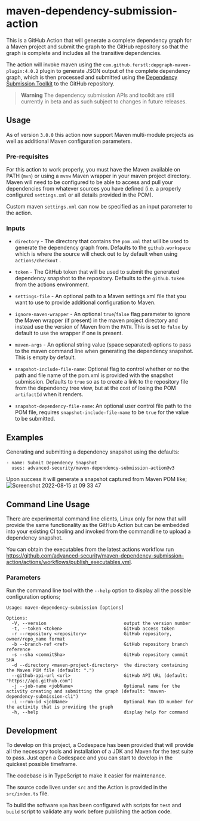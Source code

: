 # maven-dependency-submission-action

This is a GitHub Action that will generate a complete dependency graph for a Maven project and submit the graph to the GitHub repository so that the graph is complete and includes all the transitive dependencies.

The action will invoke maven using the `com.github.ferstl:depgraph-maven-plugin:4.0.2` plugin to generate JSON output of the complete dependency graph, which is then processed and submitted using the [Dependency Submission Toolkit](https://github.com/github/dependency-submission-toolkit) to the GitHub repository.

> **Warning** The dependency submission APIs and toolkit are still currently in beta and as such subject to changes in future releases.


## Usage

As of version `3.0.0` this action now support Maven multi-module projects as well as additional Maven configuration parameters.


### Pre-requisites
For this action to work properly, you must have the Maven available on PATH (`mvn`) or using a `mvnw` Maven wrapper in your maven project directory. Maven will need to be configured to be able to access and pull your dependencies from whatever sources you have defined (i.e. a properly configured `settings.xml` or all details provided in the POM).

Custom maven `settings.xml` can now be specified as an input parameter to the action.


### Inputs

* `directory` - The directory that contains the `pom.xml` that will be used to generate the dependency graph from. Defaults to the `github.workspace` which is where the source will check out to by default when using `actions/checkout` .

* `token` - The GitHub token that will be used to submit the generated dependency snapshot to the repository. Defaults to the `github.token` from the actions environment.

* `settings-file` - An optional path to a Maven settings.xml file that you want to use to provide additional configuration to Maven.

* `ignore-maven-wrapper` - An optional `true`/`false` flag parameter to ignore the Maven wrapper (if present) in the maven project directory and instead use the version of Maven from the `PATH`. This is set to `false` by default to use the wrapper if one is present.

* `maven-args` - An optional string value (space separated) options to pass to the maven command line when generating the dependency snapshot. This is empty by default.

* `snapshot-include-file-name`: Optional flag to control whether or no the path and file name of the pom.xml is provided with the snapshot submission. Defaults to `true` so as to create a link to the repository file from the dependency tree view, but at the cost of losing the POM `artifactId` when it renders.

* `snapshot-dependency-file-name`: An optional user control file path to the POM file, requires `snapshot-include-file-name` to be `true` for the value to be submitted.


## Examples

Generating and submitting a dependency snapshot using the defaults:

```
- name: Submit Dependency Snapshot
  uses: advanced-security/maven-dependency-submission-action@v3
```

Upon success it will generate a snapshot captured from Maven POM like;
![Screenshot 2022-08-15 at 09 33 47](https://user-images.githubusercontent.com/681306/184603264-3cd69fda-75ff-4a46-b014-630acab60fab.png)



## Command Line Usage

There are experimental command line clients, Linux only for now that will provide the same functionality as the GitHub Action but can be embedded into your existing CI tooling and invoked from the commandline to upload a dependency snapshot.

You can obtain the executables from the latest actions workflow run https://github.com/advanced-security/maven-dependency-submission-action/actions/workflows/publish_executables.yml.

### Parameters

Run the command line tool with the `--help` option to display all the possible configuration options;

```
Usage: maven-dependency-submission [options]

Options:
  -V, --version                             output the version number
  -t, --token <token>                       GitHub access token
  -r --repository <repository>              GitHub repository, owner/repo_name format
  -b --branch-ref <ref>                     GitHub repository branch reference
  -s --sha <commitSha>                      GitHub repository commit SHA
  -d --directory <maven-project-directory>  the directory containing the Maven POM file (default: ".")
  --github-api-url <url>                    GitHub API URL (default: "https://api.github.com")
  -j --job-name <jobName>                   Optional name for the activity creating and submitting the graph (default: "maven-dependency-submission-cli")
  -i --run-id <jobName>                     Optional Run ID number for the activity that is providing the graph
  -h, --help                                display help for command
```


## Development

To develop on this project, a Codespace has been provided that will provide all the necessary tools and installation of a JDK and Maven for the test suite to pass. Just open a Codespace and you can start to develop in the quickest possible timeframe.

The codebase is in TypeScript to make it easier for maintenance.

The source code lives under `src` and the Action is provided in the `src/index.ts` file.

To build the software `npm` has been configured with scripts for `test` and `build` script to validate any work before publishing the action code.

